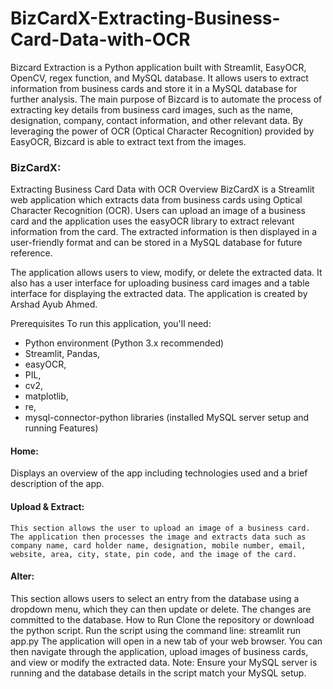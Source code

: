 # BizCardX-Extracting-Business-Card-Data-with-OCR

Bizcard Extraction is a Python application built with Streamlit, EasyOCR, OpenCV, regex function, and MySQL database. It allows users to extract information from business cards and store it in a MySQL database for further analysis. The main purpose of Bizcard is to automate the process of extracting key details from business card images, such as the name, designation, company, contact information, and other relevant data. By leveraging the power of OCR (Optical Character Recognition) provided by EasyOCR, Bizcard is able to extract text from the images.

### BizCardX: 
Extracting Business Card Data with OCR Overview BizCardX is a Streamlit web application which extracts data from business cards using Optical Character Recognition (OCR). Users can upload an image of a business card and the application uses the easyOCR library to extract relevant information from the card. The extracted information is then displayed in a user-friendly format and can be stored in a MySQL database for future reference.

The application allows users to view, modify, or delete the extracted data. It also has a user interface for uploading business card images and a table interface for displaying the extracted data. The application is created by Arshad Ayub Ahmed.

Prerequisites To run this application, you'll need:

* Python environment (Python 3.x recommended) 
* Streamlit, Pandas, 
* easyOCR, 
* PIL, 
* cv2,
* matplotlib,
* re,
* mysql-connector-python libraries (installed MySQL server setup and running Features) 

#### Home: 
  Displays an overview of the app including technologies used and a brief description of the app. 
#### Upload & Extract: 
    This section allows the user to upload an image of a business card. The application then processes the image and extracts data such as company name, card holder name, designation, mobile number, email, website, area, city, state, pin code, and the image of the card. 
#### Alter: 
  This section allows users to select an entry from the database using a dropdown menu, which they can then update or delete. The changes are committed to the database. How to Run Clone the repository or download the python script. Run the script using the command line: streamlit run app.py The application will open in a new tab of your web browser. You can then navigate through the application, upload images of business cards, and view or modify the extracted data. Note: Ensure your MySQL server is running and the database details in the script match your MySQL setup.


